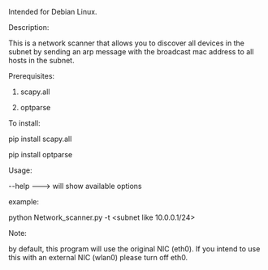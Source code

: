 Intended for Debian Linux.


Description:

This is a network scanner that allows you to discover all devices in the subnet by sending an arp message with the broadcast mac address to all hosts in the subnet.

Prerequisites:

1. scapy.all

2. optparse


To install: 

pip install scapy.all 

pip install optparse


Usage:

--help  ---> will show available options

example: 

python Network_scanner.py -t <subnet like 10.0.0.1/24>


Note:

by default, this program will use the original NIC (eth0). If you intend to use this with an external NIC (wlan0) please turn off eth0.
